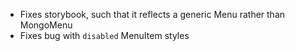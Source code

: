 - Fixes storybook, such that it reflects a generic Menu rather than MongoMenu
- Fixes bug with `disabled` MenuItem styles
